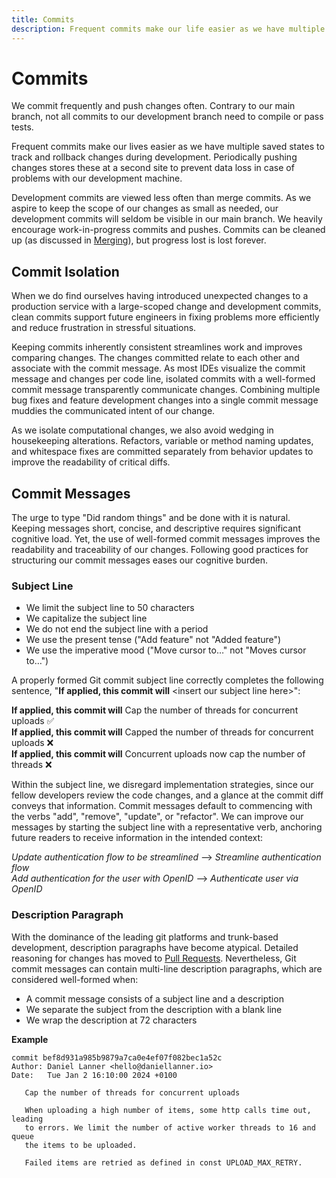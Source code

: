 ```yaml
---
title: Commits
description: Frequent commits make our life easier as we have multiple saved states to track and rollback changes during development. Periodically pushing changes stores these at a second site to prevent data loss in case of problems with our development machine.
---
```


<!-- TODO: (Daniel) Move to Merging -->

# Commits

We commit frequently and push changes often. Contrary to our main branch, not all commits to our development branch need to compile or pass tests.

Frequent commits make our lives easier as we have multiple saved states to track and rollback changes during development. Periodically pushing changes stores these at a second site to prevent data loss in case of problems with our development machine.

Development commits are viewed less often than merge commits. As we aspire to keep the scope of our changes as small as needed, our development commits will seldom be visible in our main branch. We heavily encourage work-in-progress commits and pushes. Commits can be cleaned up (as discussed in [Merging]()), but progress lost is lost forever.

## Commit Isolation

When we do find ourselves having introduced unexpected changes to a production service with a large-scoped change and development commits, clean commits support future engineers in fixing problems more efficiently and reduce frustration in stressful situations.

Keeping commits inherently consistent streamlines work and improves comparing changes. The changes committed relate to each other and associate with the commit message. As most IDEs visualize the commit message and changes per code line, isolated commits with a well-formed commit message transparently communicate changes. Combining multiple bug fixes and feature development changes into a single commit message muddies the communicated intent of our change.

As we isolate computational changes, we also avoid wedging in housekeeping alterations. Refactors, variable or method naming updates, and whitespace fixes are committed separately from behavior updates to improve the readability of critical diffs.

## Commit Messages

The urge to type "Did random things" and be done with it is natural. Keeping messages short, concise, and descriptive requires significant cognitive load. Yet, the use of well-formed commit messages improves the readability and traceability of our changes. Following good practices for structuring our commit messages eases our cognitive burden.

### Subject Line

- We limit the subject line to 50 characters
- We capitalize the subject line
- We do not end the subject line with a period
- We use the present tense ("Add feature" not "Added feature")
- We use the imperative mood ("Move cursor to…" not "Moves cursor to…")

A properly formed Git commit subject line <!-- vale write-good.Weasel = NO -->correctly<!-- vale write-good.Weasel = YES --> completes the following sentence, "**If applied, this commit will** <insert our subject line here\>":

**If applied, this commit will** Cap the number of threads for concurrent uploads ✅  
**If applied, this commit will** Capped the number of threads for concurrent uploads ❌  
**If applied, this commit will** Concurrent uploads now cap the number of threads ❌  

Within the subject line, we disregard implementation strategies, since our fellow developers review the code changes, and a glance at the commit diff conveys that information. Commit messages default to commencing with the verbs "add", "remove", "update", or "refactor". We can improve our messages by starting the subject line with a representative verb, anchoring future readers to receive information in the intended context:

*Update authentication flow to be streamlined* --> *Streamline authentication flow*  
*Add authentication for the user with OpenID* --> *Authenticate user via OpenID*  

### Description Paragraph

With the dominance of the leading git platforms and trunk-based development, description paragraphs have become atypical. Detailed reasoning for changes has moved to [Pull Requests](). Nevertheless, Git commit messages can contain multi-line description paragraphs, which are considered well-formed when:

- A commit message consists of a subject line and a description
- We separate the subject from the description with a blank line
- We wrap the description at 72 characters

**Example**

```
commit bef8d931a985b9879a7ca0e4ef07f082bec1a52c
Author: Daniel Lanner <hello@daniellanner.io>
Date:   Tue Jan 2 16:10:00 2024 +0100

   Cap the number of threads for concurrent uploads

   When uploading a high number of items, some http calls time out, leading
   to errors. We limit the number of active worker threads to 16 and queue
   the items to be uploaded.

   Failed items are retried as defined in const UPLOAD_MAX_RETRY.

```
